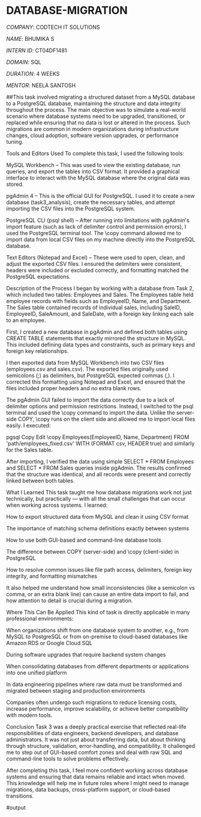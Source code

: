 # DATABASE-MIGRATION

*COMPANY*: CODTECH IT SOLUTIONS

*NAME*: BHUMIKA S

*INTERN ID*: CT04DF1481

*DOMAIN*: SQL

*DURATION*: 4 WEEKS

*MENTOR*: NEELA SANTOSH

##This task involved migrating a structured dataset from a MySQL database to a PostgreSQL database, maintaining the structure and data integrity throughout the process. The main objective was to simulate a real-world scenario where database systems need to be upgraded, transitioned, or replaced while ensuring that no data is lost or altered in the process. Such migrations are common in modern organizations during infrastructure changes, cloud adoption, software version upgrades, or performance tuning.

Tools and Editors Used
To complete this task, I used the following tools:

MySQL Workbench – This was used to view the existing database, run queries, and export the tables into CSV format. It provided a graphical interface to interact with the MySQL database where the original data was stored.

pgAdmin 4 – This is the official GUI for PostgreSQL. I used it to create a new database (task3_analysis), create the necessary tables, and attempt importing the CSV files into the PostgreSQL system.

PostgreSQL CLI (psql shell) – After running into limitations with pgAdmin's import feature (such as lack of delimiter control and permission errors), I used the PostgreSQL terminal tool. The \copy command allowed me to import data from local CSV files on my machine directly into the PostgreSQL database.

Text Editors (Notepad and Excel) – These were used to open, clean, and adjust the exported CSV files. I ensured the delimiters were consistent, headers were included or excluded correctly, and formatting matched the PostgreSQL expectations.

Description of the Process
I began by working with a database from Task 2, which included two tables: Employees and Sales. The Employees table held employee records with fields such as EmployeeID, Name, and Department. The Sales table contained records of individual sales, including SaleID, EmployeeID, SaleAmount, and SaleDate, with a foreign key linking each sale to an employee.

First, I created a new database in pgAdmin and defined both tables using CREATE TABLE statements that exactly mirrored the structure in MySQL. This included defining data types and constraints, such as primary keys and foreign key relationships.

I then exported data from MySQL Workbench into two CSV files (employees.csv and sales.csv). The exported files originally used semicolons (;) as delimiters, but PostgreSQL expected commas (,). I corrected this formatting using Notepad and Excel, and ensured that the files included proper headers and no extra blank rows.

The pgAdmin GUI failed to import the data correctly due to a lack of delimiter options and permission restrictions. Instead, I switched to the psql terminal and used the \copy command to import the data. Unlike the server-side COPY, \copy runs on the client side and allowed me to import local files easily. I executed:

pgsql
Copy
Edit
\copy Employees(EmployeeID, Name, Department) FROM 'path/employees_fixed.csv' WITH (FORMAT csv, HEADER true)
and similarly for the Sales table.

After importing, I verified the data using simple SELECT * FROM Employees and SELECT * FROM Sales queries inside pgAdmin. The results confirmed that the structure was identical, and all records were present and correctly linked between both tables.

What I Learned
This task taught me how database migrations work not just technically, but practically — with all the small challenges that can occur when working across systems. I learned:

How to export structured data from MySQL and clean it using CSV format

The importance of matching schema definitions exactly between systems

How to use both GUI-based and command-line database tools

The difference between COPY (server-side) and \copy (client-side) in PostgreSQL

How to resolve common issues like file path access, delimiters, foreign key integrity, and formatting mismatches

It also helped me understand how small inconsistencies (like a semicolon vs comma, or an extra blank line) can cause an entire data import to fail, and how attention to detail is crucial during a migration.

Where This Can Be Applied
This kind of task is directly applicable in many professional environments:

When organizations shift from one database system to another, e.g., from MySQL to PostgreSQL or from on-premise to cloud-based databases like Amazon RDS or Google Cloud SQL

During software upgrades that require backend system changes

When consolidating databases from different departments or applications into one unified platform

In data engineering pipelines where raw data must be transformed and migrated between staging and production environments

Companies often undergo such migrations to reduce licensing costs, increase performance, improve scalability, or achieve better compatibility with modern tools.

Conclusion
Task 3 was a deeply practical exercise that reflected real-life responsibilities of data engineers, backend developers, and database administrators. It was not just about transferring data, but about thinking through structure, validation, error-handling, and compatibility. It challenged me to step out of GUI-based comfort zones and deal with raw SQL and command-line tools to solve problems effectively.

After completing this task, I feel more confident working across database systems and ensuring that data remains reliable and intact when moved. This knowledge will help me in future roles where I might need to manage migrations, data backups, cross-platform support, or cloud-based transitions.

#output
